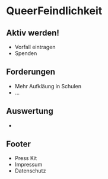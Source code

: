 # QueerFeindlichkeit

## Aktiv werden!
- Vorfall eintragen
- Spenden

## Forderungen
- Mehr Aufkläung in Schulen
- ...

## Auswertung
- 

## Footer
- Press Kit
- Impressum
- Datenschutz
